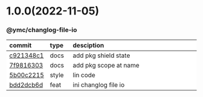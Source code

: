 
<style>
table{
    display:table;
    width:100%;
}
table th:nth-of-type(1),table th:nth-of-type(2) {
    width:12%;
}
</style>


<a name="1.0.0"></a>
# 1.0.0(2022-11-05)
### @ymc/changlog-file-io

<div align="center" style="margin-left: auto;margin-right: auto;background:white;">

commit|type|desciption
:----|:----|:----
[c921348c1](https://github.com/ymc-github/js-idea/commit/ec921348c1e3d9b8b0792900e35e58a078287a5c)|docs|add pkg shield state
[7f9816303](https://github.com/ymc-github/js-idea/commit/17f9816303affed7df6cf9d56cf31f4ee2c7cbd5)|docs|add pkg scope at name
[5b00c2215](https://github.com/ymc-github/js-idea/commit/a5b00c2215cfa23cb0dd0f4b6e7109929a80c87e)|style|lin code
[bdd2dcb6d](https://github.com/ymc-github/js-idea/commit/9bdd2dcb6da5aab9b07bc597a3b2138438684820)|feat|ini changlog file io

</div>